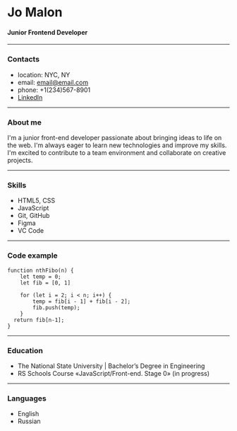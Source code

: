 # **Jo Malon**
#### Junior Frontend Developer
---
### Contacts
- location: NYC, NY
- email: email@email.com
- phone: +1(234)567-8901
- [LinkedIn](https://www.linkedin.com)
---
### About me

I'm a junior front-end developer passionate about bringing ideas to life on the web. I'm always eager to learn new technologies and improve my skills. I'm excited to contribute to a team environment and collaborate on creative projects.

---
### Skills
- HTML5, CSS
- JavaScript
- Git, GitHub
- Figma
- VC Code
---
### Code example
```
function nthFibo(n) {
    let temp = 0;
    let fib = [0, 1]

    for (let i = 2; i < n; i++) {
        temp = fib[i - 1] + fib[i - 2];
        fib.push(temp);
    }
  return fib[n-1];
}
```
---
### Education
- The National State University | Bachelor’s Degree in Engineering
- RS Schools Course «JavaScript/Front-end. Stage 0» (in progress)
---
### Languages
- English
- Russian



